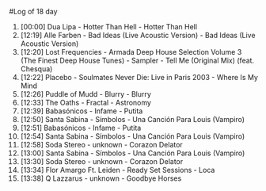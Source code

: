 #Log of 18 day

1. [00:00] Dua Lipa - Hotter Than Hell - Hotter Than Hell
1. [12:19] Alle Farben - Bad Ideas (Live Acoustic Version) - Bad Ideas (Live Acoustic Version)
1. [12:20] Lost Frequencies - Armada Deep House Selection Volume 3 (The Finest Deep House Tunes) - Sampler - Tell Me (Original Mix) (feat. Chesqua)
1. [12:22] Placebo - Soulmates Never Die: Live in Paris 2003 - Where Is My Mind
1. [12:26] Puddle of Mudd - Blurry - Blurry
1. [12:33] The Oaths - Fractal - Astronomy
1. [12:39] Babasónicos - Infame - Putita
1. [12:50] Santa Sabina - Símbolos - Una Canción Para Louis (Vampiro)
1. [12:51] Babasónicos - Infame - Putita
1. [12:54] Santa Sabina - Símbolos - Una Canción Para Louis (Vampiro)
1. [12:58] Soda Stereo - unknown - Corazon Delator
1. [13:00] Santa Sabina - Símbolos - Una Canción Para Louis (Vampiro)
1. [13:30] Soda Stereo - unknown - Corazon Delator
1. [13:34] Flor Amargo Ft. Leiden - Ready Set Sessions - Loca
1. [13:38] Q Lazzarus - unknown - Goodbye Horses
